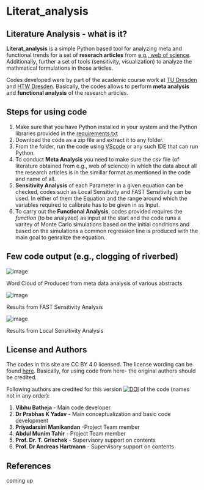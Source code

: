 # Literat_analysis

## Literature Analysis - what is it?

**Literat_analysis** is a simple Python based tool for analyzing meta and functional trends for a set of **reserach articles** from [e.g., web of science](https://mjl.clarivate.com/home). Additionally, further a set of tools (sensitivity, visualization) to analyze the mathmatical formulations in those articles.

Codes developed were by part of the academic course work at [TU Dresden](https://tu-dresden.de/bu/umwelt/hydro/igw) and [HTW Dresden]([www.htw-dresden.de](https://www.htw-dresden.de/hochschule/fakultaeten/bauingenieurwesen/studium/lehrgebiete/wasserwesen)). Basically, the codes allows to perform **meta analysis** and **functional analysis** of the research articles. 



## Steps for using code 

1. Make sure that you have Python installed in your system and the Python libraries provided in the [requirements.txt](https://github.com/HTWDMAR/Literat_analysis/blob/main/requirements.txt)
2. Download the code as a zip file and extract it to any folder.
3. From the folder, run the code using [VScode](https://code.visualstudio.com/) or any such IDE that can run Python.
4. To conduct **Meta Analysis** you need to make sure the _csv_ file (of literature obtained from e.g., web of science) in which the data about all the research articles is in the simillar format as mentioned in the   code and name of all.
5. **Sensitivity Analysis** of each Parameter in a given equation can be checked, codes such as Local Sensitivity and FAST Sensitivity can be used. In either of them the Equation and the range around which the variables required to calibrate has to be given in as Input. 
6. To carry out the **Functional Analysis**, codes provided requires the _function_ (to be analyzed) as input at the start and the code runs a varitey of  Monte Carlo simulations based on the initial conditions and based on the simulations a common regression line is produced with the main goal to genralize the equation. 

## Few code output (e.g., clogging of riverbed)

![image](https://user-images.githubusercontent.com/86523952/207420463-0e320f97-4cab-4a95-975f-7afb711637fa.png)

Word Cloud of Produced from meta data analysis of various abstracts 

![image](https://user-images.githubusercontent.com/86523952/207420668-0d3d5a76-a149-4496-9551-65ce389bf5de.png)

Results from FAST Sensitivity Analysis 

![image](https://user-images.githubusercontent.com/86523952/207420810-a3777257-5a7e-4de2-8c29-e5f64a760304.png)

Results from Local Sensitivity Analysis

## License and Authors

The codes in this site are CC BY 4.0 licensed. The license wording can be found [here](https://creativecommons.org/licenses/by/4.0/).
Basically, for using code from here- the original authors should be credited.

Following authors are credited for this version [![DOI](https://zenodo.org/badge/576731272.svg)](https://zenodo.org/badge/latestdoi/576731272)
of the code (names not in any order):

1. **Vibhu Batheja** - Main code developer
2. **Dr Prabhas K Yadav** - Main conceptualization and basic code development
3. **Priyadarsini Manikandan** -Project Team member
4.  **Abdul Munim Tahir** - Project Team member  
5. **Prof. Dr. T. Grischek** - Supervisory support on contents
6. **Prof. Dr Andreas Hartmann** - Supervisory support on contents

## References

coming up